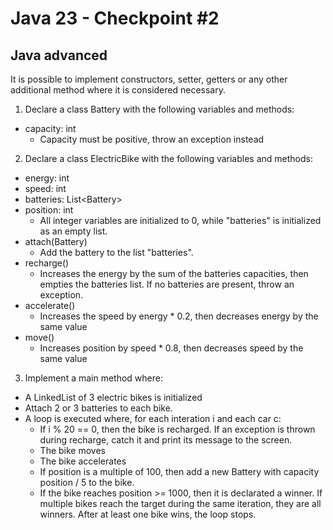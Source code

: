 # Java 23 - Checkpoint #2
## Java advanced
It is possible to implement constructors, setter, getters or any other additional method where it is considered necessary.
1. Declare a class Battery with the following variables and methods:
- capacity: int
  - Capacity must be positive, throw an exception instead
 
2. Declare a class ElectricBike with the following variables and methods:
- energy: int
- speed: int
- batteries: List\<Battery\>
- position: int
  - All integer variables are initialized to 0, while "batteries" is initialized as an empty list.
- attach(Battery)
  - Add the battery to the list "batteries".
- recharge()
  - Increases the energy by the sum of the batteries capacities, then empties the batteries list. If no batteries are present, throw an exception.
- accelerate()
  - Increases the speed by energy * 0.2, then decreases energy by the same value
- move()
  - Increases position by speed * 0.8, then decreases speed by the same value
  
3. Implement a main method where:
- A LinkedList of 3 electric bikes is initialized
- Attach 2 or 3 batteries to each bike.
- A loop is executed where, for each interation i and each car c:
  - If i % 20 == 0, then the bike is recharged. If an exception is thrown during recharge, catch it and print its message to the screen.
  - The bike moves
  - The bike accelerates
  - If position is a multiple of 100, then add a new Battery with capacity position / 5 to the bike.
  - If the bike reaches position >= 1000, then it is declarated a winner. If multiple bikes reach the target during the same iteration, they are all winners. After at least one bike wins, the loop stops.
 
